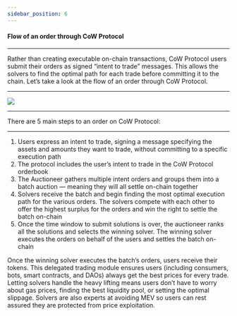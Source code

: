 ```yaml
---
sidebar_position: 6
---
```


#### Flow of an order through CoW Protocol

****

Rather than creating executable on-chain transactions, CoW Protocol users submit their orders as signed “intent to trade” messages. This allows the solvers to find the optimal path for each trade before committing it to the chain. Let’s take a look at the flow of an order through CoW Protocol.

****

![](https://lh7-eu.googleusercontent.com/ubuzdTuV4gRQ5c9aAY7aD14uijgMszHtw7YQJ6UWtfiPfoIbpF252qwokcMtEMBg975XhS80Vz0JLdGItMoaH265hhGHzbII4ZjRs4OaR7yyy77rmp7DtryJCEdWxfKTfEpbgBRSKpkhkkPt8k8Mz6I)

****

There are 5 main steps to an order on CoW Protocol:

****

1. Users express an intent to trade, signing a message specifying the assets and amounts they want to trade, without committing to a specific execution path 
2. The protocol includes the user’s intent to trade in the CoW Protocol orderbook
3. The Auctioneer gathers multiple intent orders and groups them into a batch auction — meaning they will all settle on-chain together
4. Solvers receive the batch and begin finding the most optimal execution path for the various orders. The solvers compete with each other to offer the highest surplus for the orders and win the right to settle the batch on-chain
5. Once the time window to submit solutions is over, the auctioneer ranks all the solutions and selects the winning solver. The winning solver executes the orders on behalf of the users and settles the batch on-chain 

Once the winning solver executes the batch’s orders, users receive their tokens. This delegated trading module ensures users (including consumers, bots, smart contracts, and DAOs) always get the best prices for every trade. Letting solvers handle the heavy lifting means users don’t have to worry about gas prices, finding the best liquidity pool, or setting the optimal slippage. Solvers are also experts at avoiding MEV so users can rest assured they are protected from price exploitation. 
